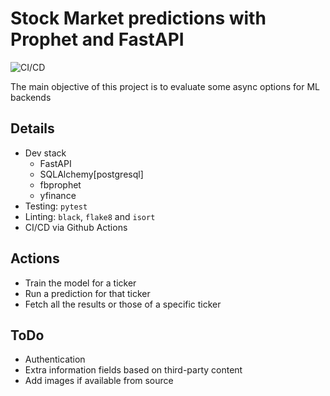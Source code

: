 # Stock Market predictions with Prophet and FastAPI

![CI/CD](https://github.com/rafapi/fastapi-prophet/workflows/Continuous%20Integration%20and%20Delivery/badge.svg?branch=master)

The main objective of this project is to evaluate some async options for ML backends

## Details
* Dev stack
  * FastAPI
  * SQLAlchemy[postgresql]
  * fbprophet
  * yfinance
* Testing: `pytest`
* Linting: `black`, `flake8` and `isort`
* CI/CD via Github Actions

## Actions
* Train the model for a ticker
* Run a prediction for that ticker
* Fetch all the results or those of a specific ticker

## ToDo
* Authentication
* Extra information fields based on third-party content
* Add images if available from source
